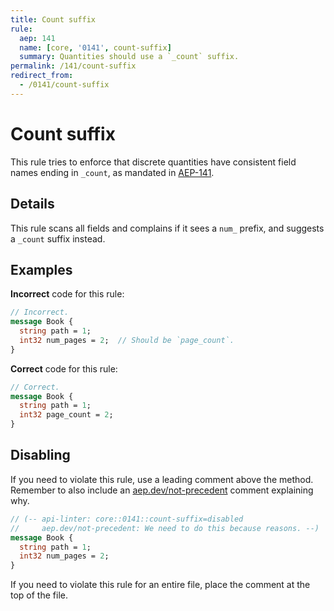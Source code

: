 ```yaml
---
title: Count suffix
rule:
  aep: 141
  name: [core, '0141', count-suffix]
  summary: Quantities should use a `_count` suffix.
permalink: /141/count-suffix
redirect_from:
  - /0141/count-suffix
---
```


# Count suffix

This rule tries to enforce that discrete quantities have consistent field names
ending in `_count`, as mandated in [AEP-141][].

## Details

This rule scans all fields and complains if it sees a `num_` prefix, and
suggests a `_count` suffix instead.

## Examples

**Incorrect** code for this rule:

```proto
// Incorrect.
message Book {
  string path = 1;
  int32 num_pages = 2;  // Should be `page_count`.
}
```

**Correct** code for this rule:

```proto
// Correct.
message Book {
  string path = 1;
  int32 page_count = 2;
}
```

## Disabling

If you need to violate this rule, use a leading comment above the method.
Remember to also include an [aep.dev/not-precedent][] comment explaining why.

```proto
// (-- api-linter: core::0141::count-suffix=disabled
//     aep.dev/not-precedent: We need to do this because reasons. --)
message Book {
  string path = 1;
  int32 num_pages = 2;
}
```

If you need to violate this rule for an entire file, place the comment at the
top of the file.

[aep-141]: https://aep.dev/141
[aep.dev/not-precedent]: https://aep.dev/not-precedent
